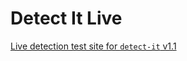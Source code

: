 # Detect It Live
[Live detection test site for `detect-it` v1.1](https://detect-it-v1.rafgraph.dev)
